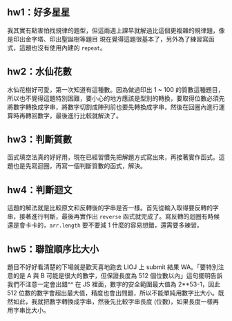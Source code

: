 ## hw1：好多星星
我其實有點害怕找規律的題型，但這兩週上課早就解過比這個更複雜的規律題，像是印出金字塔、印出聖誕樹等題目
現在覺得這題很基本了，另外為了練習寫函式，這題也沒有使用內建的 `repeat`。

## hw2：水仙花數
水仙花樹好可愛，第一次知道有這種數。因為做過印出 1 ~ 100 的質數這種題目，所以也不覺得這題特別困難，要小心的地方應該是型別的轉換，要取得位數必須先將數字轉換成字串，將數字切割成陣列前也要先轉換成字串，然後在回圈內進行運算時再轉回數字，最後進行比較就解決了。

## hw3：判斷質數
函式填空法真的好好用，現在已經習慣先把解題方式寫出來，再接著實作函式。這題也是先寫迴圈，再寫一個判斷質數的函式，解決。

## hw4：判斷迴文
這題的解法就是比較原文和反轉後的字串是否一樣。首先從輸入取得要反轉的字串，接著進行判斷，最後再實作出 `reverse` 函式就完成了。寫反轉的迴圈有時候還是會卡卡的，`arr.length` 要不要減 1 什麼的容易想錯，還需要多練習。

## hw5：聯誼順序比大小
題目不好好看清楚的下場就是歡天喜地跑去 LIOJ 上 submit 結果 WA。「要特別注意的是 A 與 B 可能是很大的數字，但保證長度為 512 個位數以內」這句擺明告訴我們不注意一定會出錯^^
在 JS 裡面，數字的安全範圍最大值為 2**53-1，因此 512 位數的數字會超出最大值，精度也會出問題，所以不能單純用數字比大小。既然如此，我就把數字轉換成字串，然後先比較字串長度 (位數)，如果長度一樣再用字串比大小。